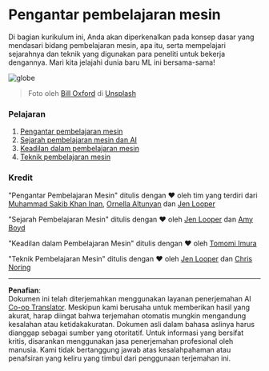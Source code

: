 <!--
CO_OP_TRANSLATOR_METADATA:
{
  "original_hash": "cf8ecc83f28e5b98051d2179eca08e08",
  "translation_date": "2025-09-05T19:30:14+00:00",
  "source_file": "1-Introduction/README.md",
  "language_code": "id"
}
-->
# Pengantar pembelajaran mesin

Di bagian kurikulum ini, Anda akan diperkenalkan pada konsep dasar yang mendasari bidang pembelajaran mesin, apa itu, serta mempelajari sejarahnya dan teknik yang digunakan para peneliti untuk bekerja dengannya. Mari kita jelajahi dunia baru ML ini bersama-sama!

![globe](../../../1-Introduction/images/globe.jpg)
> Foto oleh <a href="https://unsplash.com/@bill_oxford?utm_source=unsplash&utm_medium=referral&utm_content=creditCopyText">Bill Oxford</a> di <a href="https://unsplash.com/s/photos/globe?utm_source=unsplash&utm_medium=referral&utm_content=creditCopyText">Unsplash</a>
  
### Pelajaran

1. [Pengantar pembelajaran mesin](1-intro-to-ML/README.md)
1. [Sejarah pembelajaran mesin dan AI](2-history-of-ML/README.md)
1. [Keadilan dalam pembelajaran mesin](3-fairness/README.md)
1. [Teknik pembelajaran mesin](4-techniques-of-ML/README.md)
### Kredit

"Pengantar Pembelajaran Mesin" ditulis dengan ♥️ oleh tim yang terdiri dari [Muhammad Sakib Khan Inan](https://twitter.com/Sakibinan), [Ornella Altunyan](https://twitter.com/ornelladotcom) dan [Jen Looper](https://twitter.com/jenlooper)

"Sejarah Pembelajaran Mesin" ditulis dengan ♥️ oleh [Jen Looper](https://twitter.com/jenlooper) dan [Amy Boyd](https://twitter.com/AmyKateNicho)

"Keadilan dalam Pembelajaran Mesin" ditulis dengan ♥️ oleh [Tomomi Imura](https://twitter.com/girliemac) 

"Teknik Pembelajaran Mesin" ditulis dengan ♥️ oleh [Jen Looper](https://twitter.com/jenlooper) dan [Chris Noring](https://twitter.com/softchris)

---

**Penafian**:  
Dokumen ini telah diterjemahkan menggunakan layanan penerjemahan AI [Co-op Translator](https://github.com/Azure/co-op-translator). Meskipun kami berusaha untuk memberikan hasil yang akurat, harap diingat bahwa terjemahan otomatis mungkin mengandung kesalahan atau ketidakakuratan. Dokumen asli dalam bahasa aslinya harus dianggap sebagai sumber yang otoritatif. Untuk informasi yang bersifat kritis, disarankan menggunakan jasa penerjemahan profesional oleh manusia. Kami tidak bertanggung jawab atas kesalahpahaman atau penafsiran yang keliru yang timbul dari penggunaan terjemahan ini.